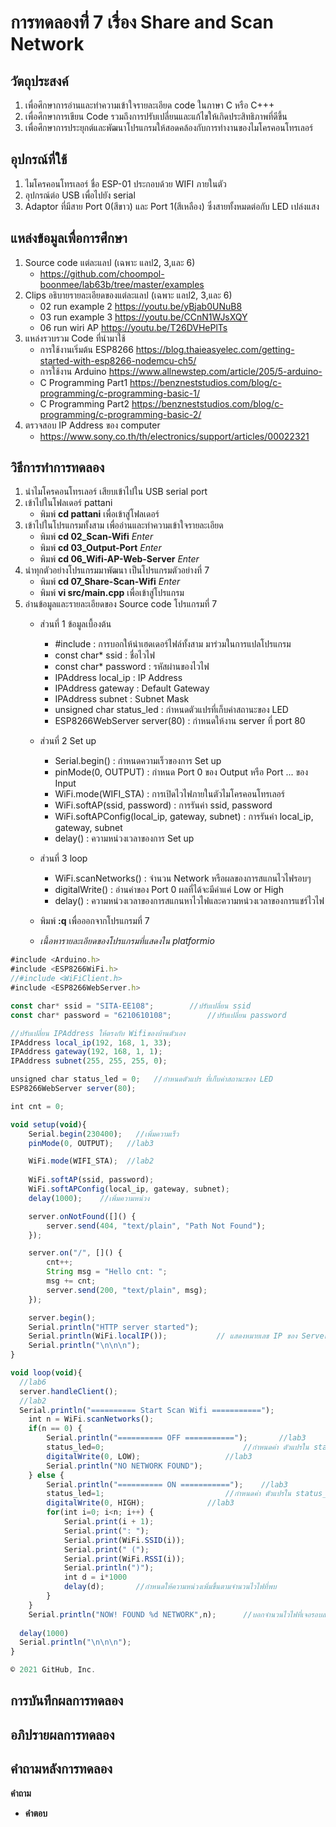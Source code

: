 #  การทดลองที่่ 7 เรื่อง Share and Scan Network

##  วัตถุประสงค์
 1. เพื่อศึกษาการอ่านและทำความเข้าใจรายละเอียด code ในภาษา C หรือ C+++
 2. เพื่อศึกษาการเขียน Code รวมถึงการปรับเปลี่ยนและแก้ไขให้เกิดประสิทธิภาพที่ดีขึ้น
 3. เพื่อศึกษาการประยุกต์และพัฒนาโปรแกรมให้สอดคล้องกับการทำงานของไมโครคอนโทรเลอร์

##  อุปกรณ์ที่ใช้
   1. ไมโครคอนโทรเลอร์ ชื่อ ESP-01 ประกอบด้วย WIFI ภายในตัว
   2. อุปกรณ์ต่อ USB เพื่อไปยัง serial
   3. Adaptor ที่มีสาย Port 0(สีขาว) และ Port 1(สีเหลือง) ซึ่งสายทั้งหมดต่อกับ LED เปล่งแสง

##  แหล่งข้อมูลเพื่อการศึกษา
 1. Source code แต่ละแลป (เฉพาะ แลป2, 3,และ 6)
 	- https://github.com/choompol-boonmee/lab63b/tree/master/examples
 2. Clips อธิบายรายละเอียดของแต่ละแลป (เฉพาะ แลป2, 3,และ 6)
	- 02 run example 2 https://youtu.be/yBjab0UNuB8
	- 03 run example 3 https://youtu.be/CCnN1WJsXQY
	- 06 run wiri AP https://youtu.be/T26DVHePlTs
 3. แหล่งรวบรวม Code ที่นำมาใช้
  	- การใช้งานเริ่มต้น ESP8266 https://blog.thaieasyelec.com/getting-started-with-esp8266-nodemcu-ch5/
  	- การใช้งาน Arduino https://www.allnewstep.com/article/205/5-arduino-
 	- C Programming Part1 https://benzneststudios.com/blog/c-programming/c-programming-basic-1/
 	- C Programming Part2 https://benzneststudios.com/blog/c-programming/c-programming-basic-2/
 4. ตรวจสอบ IP Address ของ computer
 	- https://www.sony.co.th/th/electronics/support/articles/00022321
 
##  วิธีการทำการทดลอง
 1. นำไมโครคอนโทรเลอร์ เสียบเข้าไปใน USB serial port
 2. เข้าไปในโฟลเดอร์ pattani
	- พิมพ์ **cd pattani** เพื่อเข้าสู่โฟลเดอร์
 3. เข้าไปในโปรแกรมทั้งสาม เพื่ออ่านและทำความเข้าใจรายละเอียด
	- พิมพ์ **cd 02_Scan-Wifi** *Enter*
	- พิมพ์ **cd 03_Output-Port** *Enter*
	- พิมพ์ **cd 06_Wifi-AP-Web-Server** *Enter*
 4. นำทุกตัวอย่างโปรแกรมมาพัฒนา  เป็นโปรแกรมตัวอย่างที่ 7 
	- พิมพ์ **cd 07_Share-Scan-Wifi** *Enter*
	- พิมพ์ **vi src/main.cpp** เพื่อเข้าสู่โปรแกรม
 5. อ่านข้อมูลและรายละเอียดของ Source code โปรแกรมที่ 7
	- ส่วนที่ 1 ข้อมูลเบื้องต้น 
		- #include <name of header file> : การบอกให้นำเฮดเดอร์ไฟล์ทั้งสาม มาร่วมในการแปลโปรแกรม
		- const char* ssid : ชื่อไวไฟ
		- const char* password : รหัสผ่านของไวไฟ
		- IPAddress local_ip : IP Address
		- IPAddress gateway : Default Gateway
		- IPAddress subnet : Subnet Mask
		- unsigned char status_led : กำหนดตัวแปรที่เก็บค่าสถานะของ LED
		- ESP8266WebServer server(80) : กำหนดให้งาน server ที่ port 80
	- ส่วนที่ 2 Set up
		- Serial.begin() : กำหนดความเร็วของการ Set up 
		- pinMode(0, OUTPUT) : กำหนด Port 0 ของ Output หรือ Port ... ของ Input
		- WiFi.mode(WIFI_STA) : การเปิดไวไฟภายในตัวไมโครคอนโทรเลอร์
		- WiFi.softAP(ssid, password) : การรันค่า ssid, password
		- WiFi.softAPConfig(local_ip, gateway, subnet) : การรันค่า local_ip, gateway, subnet
		- delay() : ความหน่วงเวลาของการ Set up

	- ส่วนที่ 3 loop
		- WiFi.scanNetworks() : จำนวน Network หรือผลของการสแกนไวไฟรอบๆ
		- digitalWrite() : อ่านค่าของ Port 0 ผลที่ได้จะมีค่าแค่ Low or High
		- delay() : ความหน่วงเวลาของการสแกนหาไวไฟและความหน่วงเวลาของการแชร์ไวไฟ
	- พิมพ์ **:q** เพื่อออกจากโปรแกรมที่ 7
	- *เนื้อหารายละเอียดของโปรแกรมที่แสดงใน platformio*

```javascript
#include <Arduino.h>
#include <ESP8266WiFi.h>
//#include <WiFiClient.h>
#include <ESP8266WebServer.h>

const char* ssid = "SITA-EE108";		//ปรับเปลี่ยน ssid
const char* password = "6210610108";		//ปรับเปลี่ยน password

//ปรับเปลี่ยน IPAddress ให้ตรงกับ Wifiของบ้านตัวเอง
IPAddress local_ip(192, 168, 1, 33);    
IPAddress gateway(192, 168, 1, 1);
IPAddress subnet(255, 255, 255, 0);

unsigned char status_led = 0;   //กำหนดตัวแปร ที่เก็บค่าสถานะของ LED
ESP8266WebServer server(80);

int cnt = 0;

void setup(void){
	Serial.begin(230400);   //เพิ่มความเร็ว
	pinMode(0, OUTPUT);   //lab3

	WiFi.mode(WIFI_STA);  //lab2
  
	WiFi.softAP(ssid, password);
	WiFi.softAPConfig(local_ip, gateway, subnet);
	delay(1000);    //เพิ่มความหน่วง

	server.onNotFound([]() {
		server.send(404, "text/plain", "Path Not Found");
	});

	server.on("/", []() {
		cnt++;
		String msg = "Hello cnt: ";
		msg += cnt;
		server.send(200, "text/plain", msg);
	});

	server.begin();
	Serial.println("HTTP server started");
	Serial.println(WiFi.localIP());           // แสดงหมายเลข IP ของ Server
	Serial.println("\n\n\n");
}

void loop(void){
  //lab6
  server.handleClient();
  //lab2
  Serial.println("========== Start Scan Wifi ===========");
	int n = WiFi.scanNetworks();
	if(n == 0) {
		Serial.println("========== OFF ===========");		//lab3
		status_led=0;                   			//กำหนดค่า ตัวแปรใน status_led=0
		digitalWrite(0, LOW);					//lab3
		Serial.println("NO NETWORK FOUND");
	} else {
		Serial.println("========== ON ===========");	//lab3
		status_led=1;                   		//กำหนดค่า ตัวแปรใน status_led=1
		digitalWrite(0, HIGH);				//lab3
		for(int i=0; i<n; i++) {
			Serial.print(i + 1);
			Serial.print(": ");
			Serial.print(WiFi.SSID(i));
			Serial.print(" (");
			Serial.print(WiFi.RSSI(i));
			Serial.println(")");
			int d = i*1000
			delay(d);		//กำหนดให้ความหน่วงเพิ่มขึ้นตามจำนวนไวไฟที่พบ
		}
	}
	Serial.println("NOW! FOUND %d NETWORK",n);		//บอกจำนวนไวไฟที่เจอรอบสถานที่นั้น
  
  delay(1000)
  Serial.println("\n\n\n");
}

© 2021 GitHub, Inc.
```
##  การบันทึกผลการทดลอง

##  อภิปรายผลการทดลอง

##  คำถามหลังการทดลอง
**คำถาม**   
*  **คำตอบ** 

